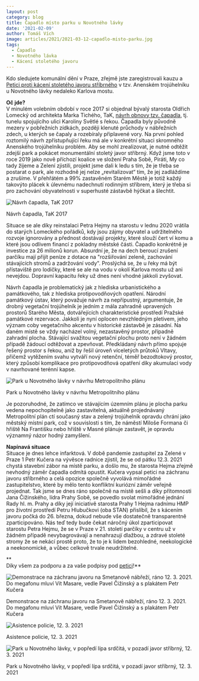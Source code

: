 ```yaml
---
layout: post
category: blog
title: Čapadlo místo parku u Novotného lávky
date: '2021-02-09'
author: Tomáš Vích
image: articles/2021/2021-03-12-capadlo-misto-parku.jpg
tags:
  - Čapadlo
  - Novotného lávka
  - Kácení stoletého javoru
---
```




Kdo sledujete komunální dění v Praze, zřejmě jste zaregistrovali kauzu a [Petici proti kácení stoletého javoru stříbrného](https://www.petice.com/petice_proti_kaceni_javoru_stibrneho__praha_1_u_karlovych_lazni) v tzv. Anenském trojúhelníku u Novotného lávky nedaleko Karlova mostu.  
 
  
**Oč jde?**  
V minulém volebním období v roce 2017 si objednal bývalý starosta Oldřich Lomecký od architekta Marka Tichého, TaK, [návrh obnovy tzv. čapadla](https://tak2002.cz/project/verejny-prostor-pri-ulici-karoliny-svetle/), tj. tunelu spojujícího ulici Karoliny Světlé s řekou. Čapadla byly původně mezery v pobřežních zídkách, později klenuté průchody v nábřežních zdech, u kterých se čapaly a rozebíraly připlavené vory. Na první pohled roztomilý návrh zpřístupňující řeku má ale v konkrétní situaci skromného Anenského trojúhelníku problém. Aby se mohl zrealizovat, je nutné odtěžit zdejší park a pokácet monumentální stoletý javor stříbrný. Když jsme toto v roce 2019 jako nově příchozí koalice ve složení Praha Sobě, Piráti, My co tady žijeme a Zelení zjistili, projekt jsme dali k ledu s tím, že je třeba se postarat o park, ale rozhodně jej nelze „revitalizovat“ tím, že jej zadláždíme a zrušíme. V přehřátém a 99% zastavěném Starém Městě je totiž každý takovýto plácek k úlevnému nadechnutí rodinným stříbrem, který je třeba si pro zachování obyvatelnosti v superhusté zástavbě hýčkat a šlechtit.  

![Návrh čapadla, TaK 2017](https://blog.aktualne.cz/media/658/20210312-01-42-verejny-prostor-pred-jd-viz-2-bez-t.jpg%20649.jpg "Návrh čapadla, TaK 2017")

Návrh čapadla, TaK 2017

Situace se ale díky reinstalaci Petra Hejmy na starostu v lednu 2020 vrátila do starých Lomeckého pořádků, kdy jsou zájmy obyvatel a udržitelného rozvoje ignorovány a přednost dostávají projekty, které slouží čert ví komu a které jsou odlivem financí z pokladny městské části. Čapadlo konkrétně je investice za 26 milionů korun. Absurdní je, že na dech beroucí zrušení parčíku mají přijít peníze z dotace na "rozšiřování zeleně, zachování stávajících stromů a zadržování vody". Proslýchá se, že u řeky má být přístaviště pro lodičky, které se ale na vodu v okolí Karlova mostu už ani nevejdou. Dopravní kapacitu řeky už dnes není vhodné jakkoli zvyšovat.  
  
Návrh čapadla je problematický jak z hlediska urbanistického a památkového, tak z hlediska protipovodňových opatření. Národní památkový ústav, který považuje návrh za nepřípustný, argumentuje, že drobný vegetační trojúhelník je jedním z mála zahradně upravených prostorů Starého Města, dotvářejících charakteristické prostředí Pražské památkové rezervace. Jakkoli je nyní oplocen nevzhledným pletivem, jeho význam coby vegetačního akcentu v historické zástavbě je zásadní. Na daném místě se vždy nacházel volný, nezastavěný prostor, případně zahradní plocha. Stávající svažitou vegetační plochu proto není v žádném případě žádoucí odtěžovat a zpevňovat. Předkládaný návrh přímo spojuje řešený prostor s řekou, aniž by řešil úroveň víceletých průtoků Vltavy, přičemž vytěžením svahu vytváří nový retenční, téměř bezodtokový prostor, který způsobí komplikace pro protipovodňová opatření díky akumulaci vody v navrhované terénní kapse.  
  

![Park u Novotného lávky v návrhu Metropolitního plánu](https://blog.aktualne.cz/media/658/20210312-Anensk%C3%A1%20a%20649.jpg "Park u Novotného lávky v návrhu Metropolitního plánu")

Park u Novotného lávky v návrhu Metropolitního plánu

  
  
Je pozoruhodné, že zatímco ve stávajícím územním plánu je plocha parku vedena nepochopitelně jako zastavitelná, aktuálně projednávaný Metropolitní plán ctí současný stav a zelený trojúhelník opravdu chrání jako městský místní park, což v souvislosti s tím, že náměstí Miloše Formana či hřiště Na Františku nebo hřiště v Masné plánuje zastavět, je opravdu významný názor hodný zamyšlení.  
  
**Napínavá situace**  
Situace je dnes lehce infarktová. V době pandemie zastupitel za Zelené v Praze 1 Petr Kučera na vývěsce radnice zjistil, že se od pátku 12.3. 2021 chystá stavební zábor na místě parku, a došlo mu, že starosta Hejma zřejmě nevhodný záměr čapadla odmítá opustit. Kučera vypsal petici na záchranu javoru stříbrného a celá opozice společně vyvolává mimořádné zastupitelstvo, které by mělo tento konfliktní kuriózní záměr veřejně projednat. Tak jsme se dnes ráno společně na místě sešli a díky přítomnosti Jana Čižinského, lídra Prahy Sobě, se povedlo svolat mimořádné jednání Rady hl. m. Prahy a díky její iniciativě starosta Prahy 1 Hejma radnímu HMP pro životní prostředí Petru Hlubučkovi (oba STAN) přislíbil, že s kácením javoru počká do 26. března, dokud nebude vše dostatečně transparentně zparticipováno. Nás teď tedy bude čekat náročný úkol zparticipovat starostu Petra Hejmu, že se v Praze v 21. století parčíky v centru už v žádném případě nevybagrovávají a nenahrazují dlažbou, a zdravé stoleté stromy že se nekácí prostě proto, že to je k lidem bezohledné, neekologické a neekonomické, a vůbec celkově trvale neudržitelné.  
  
**  
Díky všem za podporu a za vaše podpisy pod  [petici](https://www.petice.com/petice_proti_kaceni_javoru_stibrneho__praha_1_u_karlovych_lazni)!**  
  
  
  

![Demonstrace na záchranu javoru na Smetanově nábřeží, ráno 12. 3. 2021. Do megafonu mluví Vít Masare, vedle Pavel Čižinský a s plakátem Petr Kučera](https://blog.aktualne.cz/media/658/20210312-IMG_20210312_082602.jpg%20a%20649.jpg "Demonstrace na záchranu javoru na Smetanově nábřeží, ráno 12. 3. 2021. Do megafonu mluví Vít Masare, vedle Pavel Čižinský a s plakátem Petr Kučera")

Demonstrace na záchranu javoru na Smetanově nábřeží, ráno 12. 3. 2021. Do megafonu mluví Vít Masare, vedle Pavel Čižinský a s plakátem Petr Kučera

  

![Asistence policie, 12. 3. 2021](https://blog.aktualne.cz/media/658/20210312-IMG_20210312_102805.jpg%20a.jpg%20649.jpg "Asistence policie, 12. 3. 2021")

Asistence policie, 12. 3. 2021

![Park u Novotného lávky, v popředí lípa srdčitá, v pozadí javor stříbrný, 12. 3. 2021](https://blog.aktualne.cz/media/658/20210312-Anensk%C3%BD%20troj%C3%BAheln%C3%ADk%20park.jpg "Park u Novotného lávky, v popředí lípa srdčitá, v pozadí javor stříbrný, 12. 3. 2021")

Park u Novotného lávky, v popředí lípa srdčitá, v pozadí javor stříbrný, 12. 3. 2021
